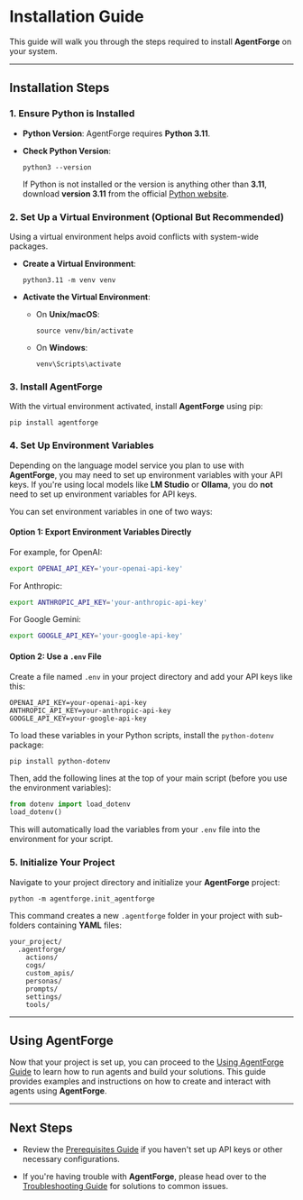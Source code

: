 # Installation Guide

This guide will walk you through the steps required to install **AgentForge** on your system.

---

## Installation Steps

### 1. Ensure Python is Installed

- **Python Version**: AgentForge requires **Python 3.11**.
- **Check Python Version**:

  ```shell
  python3 --version
  ```
  
  If Python is not installed or the version is anything other than **3.11**, download **version 3.11** from the official [Python website](https://www.python.org/downloads/).

### 2. Set Up a Virtual Environment (Optional But Recommended)

Using a virtual environment helps avoid conflicts with system-wide packages.

- **Create a Virtual Environment**:

  ```shell
  python3.11 -m venv venv
  ```

- **Activate the Virtual Environment**:

  - On **Unix/macOS**:

    ```shell
    source venv/bin/activate
    ```

  - On **Windows**:

    ```shell
    venv\Scripts\activate
    ```

### 3. Install AgentForge

With the virtual environment activated, install **AgentForge** using pip:

```shell
pip install agentforge
```

### 4. Set Up Environment Variables

Depending on the language model service you plan to use with **AgentForge**, you may need to set up environment variables with your API keys. If you're using local models like **LM Studio** or **Ollama**, you do **not** need to set up environment variables for API keys.

You can set environment variables in one of two ways:

#### **Option 1: Export Environment Variables Directly**

For example, for OpenAI:

```bash
export OPENAI_API_KEY='your-openai-api-key'
```

For Anthropic:

```bash
export ANTHROPIC_API_KEY='your-anthropic-api-key'
```

For Google Gemini:

```bash
export GOOGLE_API_KEY='your-google-api-key'
```

#### **Option 2: Use a `.env` File**

Create a file named `.env` in your project directory and add your API keys like this:

```env
OPENAI_API_KEY=your-openai-api-key
ANTHROPIC_API_KEY=your-anthropic-api-key
GOOGLE_API_KEY=your-google-api-key
```

To load these variables in your Python scripts, install the `python-dotenv` package:

```shell
pip install python-dotenv
```

Then, add the following lines at the top of your main script (before you use the environment variables):

```python
from dotenv import load_dotenv
load_dotenv()
```

This will automatically load the variables from your `.env` file into the environment for your script.

### 5. Initialize Your Project

Navigate to your project directory and initialize your **AgentForge** project:

```shell
python -m agentforge.init_agentforge
```

This command creates a new `.agentforge` folder in your project with sub-folders containing **YAML** files:

```
your_project/
  .agentforge/
    actions/
    cogs/
    custom_apis/
    personas/
    prompts/
    settings/
    tools/
```

---

## Using AgentForge

Now that your project is set up, you can proceed to the [Using AgentForge Guide](UsingAgentForge.md) to learn how to run agents and build your solutions. This guide provides examples and instructions on how to create and interact with agents using **AgentForge**.

---

## Next Steps

- Review the [Prerequisites Guide](PrerequisitesGuide.md) if you haven't set up API keys or other necessary configurations.

- If you're having trouble with **AgentForge**, please head over to the [Troubleshooting Guide](TroubleshootingGuide.md) for solutions to common issues.
